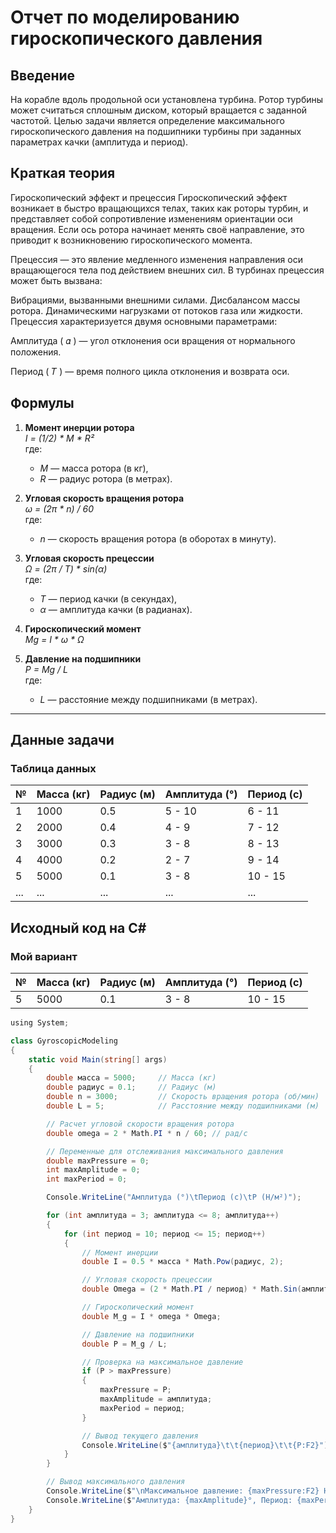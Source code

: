 # Отчет по моделированию гироскопического давления

## Введение

На корабле вдоль продольной оси установлена турбина. Ротор турбины может считаться сплошным диском, который вращается с заданной частотой. Целью задачи является определение максимального гироскопического давления на подшипники турбины при заданных параметрах качки (амплитуда и период).

## Краткая теория

Гироскопический эффект и прецессия
Гироскопический эффект возникает в быстро вращающихся телах, таких как роторы турбин, и представляет собой сопротивление изменениям ориентации оси вращения. Если ось ротора начинает менять своё направление, это приводит к возникновению гироскопического момента.

Прецессия — это явление медленного изменения направления оси вращающегося тела под действием внешних сил. В турбинах прецессия может быть вызвана:

Вибрациями, вызванными внешними силами.
Дисбалансом массы ротора.
Динамическими нагрузками от потоков газа или жидкости.
Прецессия характеризуется двумя основными параметрами:

Амплитуда (
𝛼 ) — угол отклонения оси вращения от нормального положения.

Период (
𝑇 ) — время полного цикла отклонения и возврата оси.

## Формулы

1. **Момент инерции ротора**  
   *I = (1/2) * M * R²*  
   где:  
   - *M* — масса ротора (в кг),  
   - *R* — радиус ротора (в метрах).

2. **Угловая скорость вращения ротора**  
   *ω = (2π * n) / 60*  
   где:  
   - *n* — скорость вращения ротора (в оборотах в минуту).

3. **Угловая скорость прецессии**  
   *Ω = (2π / T) * sin(α)*  
   где:  
   - *T* — период качки (в секундах),  
   - *α* — амплитуда качки (в радианах).

4. **Гироскопический момент**  
   *Mg = I * ω * Ω*

5. **Давление на подшипники**  
   *P = Mg / L*  
   где:  
   - *L* — расстояние между подшипниками (в метрах).

---


## Данные задачи

### Таблица данных

| №  | Масса (кг) | Радиус (м) | Амплитуда (°) | Период (с) |
|----|------------|------------|---------------|------------|
| 1  | 1000       | 0.5        | 5 - 10        | 6 - 11     |
| 2  | 2000       | 0.4        | 4 - 9         | 7 - 12     |
| 3  | 3000       | 0.3        | 3 - 8         | 8 - 13     |
| 4  | 4000       | 0.2        | 2 - 7         | 9 - 14     |
| 5  | 5000       | 0.1        | 3 - 8         | 10 - 15    | 
| ...| ...        | ...        | ...           | ...        |

## Исходный код на C#

### Мой вариант

| №  | Масса (кг) | Радиус (м) | Амплитуда (°) | Период (с) |
|----|------------|------------|---------------|------------|
| 5  | 5000       | 0.1        | 3 - 8         | 10 - 15    | 
```csharp
﻿using System;

class GyroscopicModeling
{
    static void Main(string[] args)
    {
        double масса = 5000;     // Масса (кг)
        double радиус = 0.1;     // Радиус (м)
        double n = 3000;         // Скорость вращения ротора (об/мин)
        double L = 5;            // Расстояние между подшипниками (м)

        // Расчет угловой скорости вращения ротора
        double omega = 2 * Math.PI * n / 60; // рад/с

        // Переменные для отслеживания максимального давления
        double maxPressure = 0;
        int maxAmplitude = 0;
        int maxPeriod = 0;

        Console.WriteLine("Амплитуда (°)\tПериод (с)\tP (Н/м²)");

        for (int амплитуда = 3; амплитуда <= 8; амплитуда++)
        {
            for (int период = 10; период <= 15; период++)
            {
                // Момент инерции
                double I = 0.5 * масса * Math.Pow(радиус, 2);

                // Угловая скорость прецессии
                double Omega = (2 * Math.PI / период) * Math.Sin(амплитуда * Math.PI / 180);

                // Гироскопический момент
                double M_g = I * omega * Omega;

                // Давление на подшипники
                double P = M_g / L;

                // Проверка на максимальное давление
                if (P > maxPressure)
                {
                    maxPressure = P;
                    maxAmplitude = амплитуда;
                    maxPeriod = период;
                }

                // Вывод текущего давления
                Console.WriteLine($"{амплитуда}\t\t{период}\t\t{P:F2}");
            }
        }

        // Вывод максимального давления
        Console.WriteLine($"\nМаксимальное давление: {maxPressure:F2} Н/м²");
        Console.WriteLine($"Амплитуда: {maxAmplitude}°, Период: {maxPeriod} с");
    }
}
